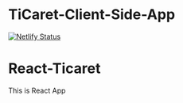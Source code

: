 # TiCaret-Client-Side-App
[![Netlify Status](https://api.netlify.com/api/v1/badges/0e3987e2-7592-40ce-a17b-003134968007/deploy-status)](https://app.netlify.com/sites/ticaret/deploys)

# React-Ticaret
This is React App
